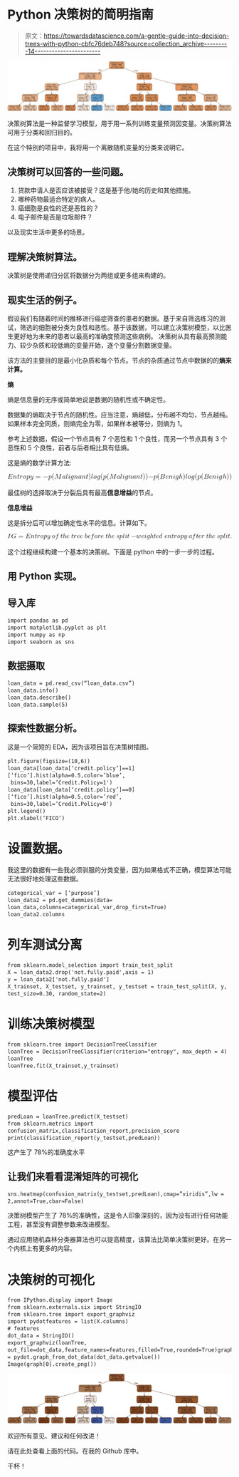 # Python 决策树的简明指南

> 原文：<https://towardsdatascience.com/a-gentle-guide-into-decision-trees-with-python-cbfc76deb748?source=collection_archive---------14----------------------->

![](img/2d9ec0b718fe7c8077895360b2c789b0.png)

决策树算法是一种监督学习模型，用于用一系列训练变量预测因变量。决策树算法可用于分类和回归目的。

在这个特别的项目中，我将用一个离散随机变量的分类来说明它。

## 决策树可以回答的一些问题。

1.  贷款申请人是否应该被接受？这是基于他/她的历史和其他措施。
2.  哪种药物最适合特定的病人。
3.  癌细胞是良性的还是恶性的？
4.  电子邮件是否是垃圾邮件？

以及现实生活中更多的场景。

## 理解决策树算法。

决策树是使用递归分区将数据分为两组或更多组来构建的。

## 现实生活的例子。

假设我们有随着时间的推移进行癌症筛查的患者的数据。基于来自筛选练习的测试，筛选的细胞被分类为良性和恶性。基于该数据，可以建立决策树模型，以比医生更好地为未来的患者以最高的准确度预测这些病例。
决策树从具有最高预测能力、较少杂质和较低熵的变量开始，逐个变量分割数据变量。

该方法的主要目的是最小化杂质和每个节点。节点的杂质通过节点中数据的的**熵来计算。**

**熵**

熵是信息量的无序或简单地说是数据的随机性或不确定性。

数据集的熵取决于节点的随机性。应当注意，熵越低，分布越不均匀，节点越纯。如果样本完全同质，则熵完全为零，如果样本被等分，则熵为 1。

参考上述数据，假设一个节点具有 7 个恶性和 1 个良性，而另一个节点具有 3 个恶性和 5 个良性，前者与后者相比具有低熵。

这是熵的数学计算方法:

![](img/cc4923fdfbb6b70fdaa07c0825a29faa.png)

最佳树的选择取决于分裂后具有最高**信息增益**的节点。

**信息增益**

这是拆分后可以增加确定性水平的信息。计算如下。

![](img/c3112878a7ca66a71955848153e70d9d.png)

这个过程继续构建一个基本的决策树。下面是 python 中的一步一步的过程。

## 用 Python 实现。

## 导入库

```
import pandas as pd
import matplotlib.pyplot as plt
import numpy as np
import seaborn as sns
```

## **数据摄取**

```
loan_data = pd.read_csv(“loan_data.csv”)
loan_data.info()
loan_data.describe()
loan_data.sample(5)
```

## 探索性数据分析。

这是一个简短的 EDA，因为该项目旨在决策树插图。

```
plt.figure(figsize=(10,6))
loan_data[loan_data[‘credit.policy’]==1][‘fico’].hist(alpha=0.5,color=’blue’,
 bins=30,label=’Credit.Policy=1')
loan_data[loan_data[‘credit.policy’]==0][‘fico’].hist(alpha=0.5,color=’red’,
 bins=30,label=’Credit.Policy=0')
plt.legend()
plt.xlabel(‘FICO’)
```

# 设置数据。

我这里的数据有一些我必须驯服的分类变量，因为如果格式不正确，模型算法可能无法很好地处理这些数据。

```
categorical_var = [‘purpose’]
loan_data2 = pd.get_dummies(data= loan_data,columns=categorical_var,drop_first=True)
loan_data2.columns
```

# 列车测试分离

```
from sklearn.model_selection import train_test_split
X = loan_data2.drop('not.fully.paid',axis = 1)
y = loan_data2['not.fully.paid']
X_trainset, X_testset, y_trainset, y_testset = train_test_split(X, y, test_size=0.30, random_state=2)
```

# 训练决策树模型

```
from sklearn.tree import DecisionTreeClassifier
loanTree = DecisionTreeClassifier(criterion="entropy", max_depth = 4)
loanTree
loanTree.fit(X_trainset,y_trainset)
```

# 模型评估

```
predLoan = loanTree.predict(X_testset)
from sklearn.metrics import confusion_matrix,classification_report,precision_score
print(classification_report(y_testset,predLoan))
```

这产生了 78%的准确度水平

## 让我们来看看混淆矩阵的可视化

```
sns.heatmap(confusion_matrix(y_testset,predLoan),cmap=”viridis”,lw = 2,annot=True,cbar=False)
```

决策树模型产生了 78%的准确性，这是令人印象深刻的，因为没有进行任何功能工程，甚至没有调整参数来改进模型。

通过应用随机森林分类器算法也可以提高精度，该算法比简单决策树更好。在另一个内核上有更多的内容。

# 决策树的可视化

```
from IPython.display import Image  
from sklearn.externals.six import StringIO  
from sklearn.tree import export_graphviz
import pydotfeatures = list(X.columns)
# features
dot_data = StringIO()  
export_graphviz(loanTree, out_file=dot_data,feature_names=features,filled=True,rounded=True)graph = pydot.graph_from_dot_data(dot_data.getvalue())  
Image(graph[0].create_png())
```

![](img/545c6d10f88990de832210e0461c5042.png)

欢迎所有意见、建议和任何改进！

请在此处查看上面的代码。在我的 Github 库中。

干杯！